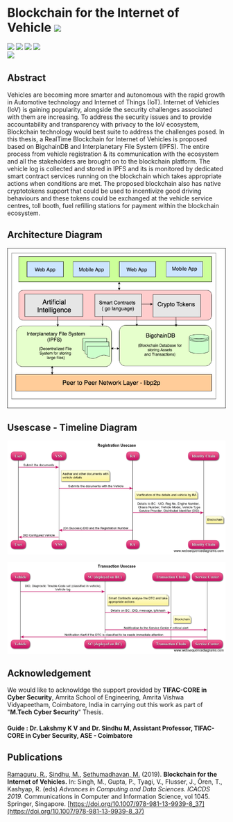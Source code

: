 # Blockchain for the Internet of Vehicle ![](https://img.shields.io/badge/-Live-brightgreen)
![](https://img.shields.io/badge/Batch-17CYS-green) ![](https://img.shields.io/badge/Domain-Blockchain-blue) ![](https://img.shields.io/badge/M.Tech--Thesis-Completed-darkgreen) ![](https://img.shields.io/badge/Focus-IoV-yellow) <br/>
![](https://img.shields.io/badge/Blockchain-BigChainDB-blue) 

## Abstract
Vehicles are becoming more smarter and autonomous with the rapid growth in Automotive technology and Internet of Things (IoT). Internet of Vehicles (IoV) is gaining popularity, alongside the security challenges associated with them are increasing. To address the security issues and to provide accountability and transparency with privacy to the IoV ecosystem, Blockchain technology would best suite to address the challenges posed. In this thesis, a RealTime Blockchain for Internet of Vehicles is proposed based on BigchainDB and Interplanetary File System (IPFS). The entire process from vehicle registration \& its communication with the ecosystem and all the stakeholders are brought on to the blockchain platform. The vehicle log is collected and stored in IPFS and its is monitored by dedicated smart contract services running on the blockchain which takes appropriate actions when conditions are met. The proposed blockchain also has native cryptotokens support that could be used to incentivize good driving behaviours and these tokens could be exchanged at the vehicle service centres, toll booth, fuel refilling stations for payment within the blockchain ecosystem.

## Architecture Diagram

<p align="center">
  <img src="Assets/images/Architecture.png" alt="Vaahan-Architecture" width="640"/>
</p>

## Usescase - Timeline Diagram

<p align="center">
  <img src="Assets/images/registration_flow.png" alt="Vaahan-Architecture" width="600"/>
</p>

<p align="center">
  <img src="Assets/images/trans.png" alt="Vaahan-Architecture" width="600"/>
</p>

## Acknowledgement

We would like to acknowldge the support provided by **TIFAC-CORE in Cyber Security**, Amrita School of Engineering, Amrita Vishwa Vidyapeetham, Coimbatore, India in carrying out this work as part of "**M.Tech Cyber Security**" Thesis. 

#### Guide : Dr. Lakshmy K V and Dr. Sindhu M, Assistant Professor, TIFAC-CORE in Cyber Security, ASE - Coimbatore

## Publications

[Ramaguru, R.](), [Sindhu, M.](), [Sethumadhavan, M.]() (2019). **Blockchain for the Internet of Vehicles.** In: Singh, M., Gupta, P., Tyagi, V., Flusser, J., Ören, T., Kashyap, R. (eds) _Advances in Computing and Data Sciences. ICACDS 2019._ Communications in Computer and Information Science, vol 1045. Springer, Singapore. [https://doi.org/10.1007/978-981-13-9939-8_37](https://doi.org/10.1007/978-981-13-9939-8_37)

